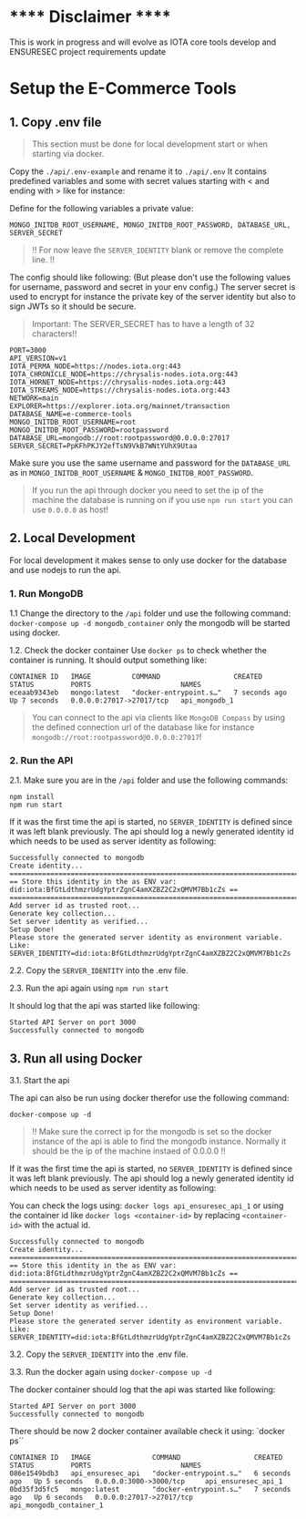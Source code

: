 # **** Disclaimer ****
This is work in progress and will evolve as IOTA core tools develop and ENSURESEC project requirements update
# Setup the E-Commerce Tools

## 1. Copy .env file

> This section must be done for local development start or when starting via docker.

Copy the `./api/.env-example` and rename it to `./api/.env`
It contains predefined variables and some with secret values starting with < and ending with > like for instance: <db-user>

Define for the following variables a private value:
````
MONGO_INITDB_ROOT_USERNAME, MONGO_INITDB_ROOT_PASSWORD, DATABASE_URL, SERVER_SECRET
````

> !! For now leave the `SERVER_IDENTITY` blank or remove the complete line. !!

The config should like following: (But please don't use the following values for username, password and secret in your env config.) The server secret is used to encrypt for instance the private key of the server identity but also to sign JWTs so it should be secure. 

> Important: The SERVER_SECRET has to have a length of 32 characters!!

<!-- TODO adjust nodes after #106 is done -->
````
PORT=3000
API_VERSION=v1
IOTA_PERMA_NODE=https://nodes.iota.org:443
IOTA_CHRONICLE_NODE=https://chrysalis-nodes.iota.org:443
IOTA_HORNET_NODE=https://chrysalis-nodes.iota.org:443
IOTA_STREAMS_NODE=https://chrysalis-nodes.iota.org:443
NETWORK=main
EXPLORER=https://explorer.iota.org/mainnet/transaction
DATABASE_NAME=e-commerce-tools
MONGO_INITDB_ROOT_USERNAME=root
MONGO_INITDB_ROOT_PASSWORD=rootpassword
DATABASE_URL=mongodb://root:rootpassword@0.0.0.0:27017
SERVER_SECRET=PpKFhPKJY2efTsN9VkB7WNtYUhX9Utaa
````

Make sure you use the same username and password for the `DATABASE_URL` as in `MONGO_INITDB_ROOT_USERNAME` & `MONGO_INITDB_ROOT_PASSWORD`.

> If you run the api through docker you need to set the ip of the machine the database is running on if you use `npm run start` you can use `0.0.0.0` as host!

## 2. Local Development

For local development it makes sense to only use docker for the database and use nodejs to run the api.

### 1. Run MongoDB

1.1  Change the directory to the `/api` folder und use the following command: `docker-compose up -d mongodb_container` only the mongodb will be started using docker.

1.2. Check the docker container
Use `docker ps` to check whether the container is running. It should output something like:
```
CONTAINER ID   IMAGE          COMMAND                  CREATED         STATUS         PORTS                      NAMES
eceaab9343eb   mongo:latest   "docker-entrypoint.s…"   7 seconds ago   Up 7 seconds   0.0.0.0:27017->27017/tcp   api_mongodb_1
```

> You can connect to the api via clients like `MongoDB Compass` by using the defined connection url of the database like for instance `mongodb://root:rootpassword@0.0.0.0:27017`!

### 2. Run the API

2.1. Make sure you are in the `/api` folder and use the following commands:
```
npm install
npm run start
```

If it was the first time the api is started, no `SERVER_IDENTITY` is defined since it was left blank previously. The api should log a newly generated identity id which needs to be used as server identity as following:

```
Successfully connected to mongodb
Create identity...
==================================================================================================
== Store this identity in the as ENV var: did:iota:BfGtLdthmzrUdgYptrZgnC4amXZBZ2C2xQMVM7Bb1cZs ==
==================================================================================================
Add server id as trusted root...
Generate key collection...
Set server identity as verified...
Setup Done!
Please store the generated server identity as environment variable.
Like: SERVER_IDENTITY=did:iota:BfGtLdthmzrUdgYptrZgnC4amXZBZ2C2xQMVM7Bb1cZs
```

2.2. Copy the `SERVER_IDENTITY` into the .env file.

2.3. Run the api again using `npm run start`

It should log that the api was started like following:
```
Started API Server on port 3000
Successfully connected to mongodb
```

## 3. Run all using Docker

3.1. Start the api

The api can also be run using docker therefor use the following command:

`docker-compose up -d`

> !! Make sure the correct ip for the mongodb is set so the docker instance of the api is able to find the mongodb instance. Normally it should be the ip of the machine instaed of 0.0.0.0 !!

If it was the first time the api is started, no `SERVER_IDENTITY` is defined since it was left blank previously. The api should log a newly generated identity id which needs to be used as server identity as following:

You can check the logs using: `docker logs api_ensuresec_api_1` or using the container id like `docker logs <container-id>` by replacing `<container-id>` with the actual id.

```
Successfully connected to mongodb
Create identity...
==================================================================================================
== Store this identity in the as ENV var: did:iota:BfGtLdthmzrUdgYptrZgnC4amXZBZ2C2xQMVM7Bb1cZs ==
==================================================================================================
Add server id as trusted root...
Generate key collection...
Set server identity as verified...
Setup Done!
Please store the generated server identity as environment variable.
Like: SERVER_IDENTITY=did:iota:BfGtLdthmzrUdgYptrZgnC4amXZBZ2C2xQMVM7Bb1cZs
```

3.2. Copy the `SERVER_IDENTITY` into the .env file.

3.3. Run the docker again using `docker-compose up -d`

The docker container should log that the api was started like following:
```
Started API Server on port 3000
Successfully connected to mongodb
```

There should be now 2 docker container available check it using: `docker ps``
```
CONTAINER ID   IMAGE               COMMAND                  CREATED         STATUS         PORTS                      NAMES
086e1549bdb3   api_ensuresec_api   "docker-entrypoint.s…"   6 seconds ago   Up 5 seconds   0.0.0.0:3000->3000/tcp     api_ensuresec_api_1
0bd35f3d5fc5   mongo:latest        "docker-entrypoint.s…"   7 seconds ago   Up 6 seconds   0.0.0.0:27017->27017/tcp   api_mongodb_container_1
```
